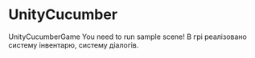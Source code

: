 # UnityCucumber
UnityCucumberGame
You need to run sample scene!
В грі реалізовано систему інвентарю, систему діалогів.
